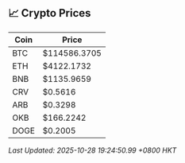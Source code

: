 ## 📈 Crypto Prices

| Coin | Price |
| ---- | ----- |
| BTC | $114586.3705 |
| ETH | $4122.1732 |
| BNB | $1135.9659 |
| CRV | $0.5616 |
| ARB | $0.3298 |
| OKB | $166.2242 |
| DOGE | $0.2005 |

_Last Updated: 2025-10-28 19:24:50.99 +0800 HKT_